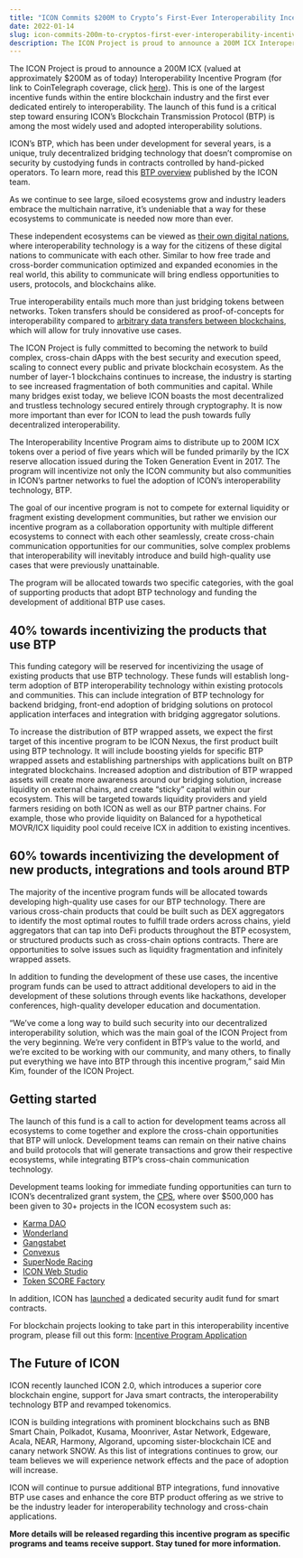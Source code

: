 ```yaml
---
title: "ICON Commits $200M to Crypto’s First-Ever Interoperability Incentive Fund"
date: 2022-01-14
slug: icon-commits-200m-to-cryptos-first-ever-interoperability-incentive-fund-155550671fd
description: The ICON Project is proud to announce a 200M ICX Interoperability Incentive Program.
---
```


The ICON Project is proud to announce a 200M ICX (valued at approximately $200M as of today) Interoperability Incentive Program (for link to CoinTelegraph coverage, click [here](https://bit.ly/3tIyFYT)). This is one of the largest incentive funds within the entire blockchain industry and the first ever dedicated entirely to interoperability. The launch of this fund is a critical step toward ensuring ICON’s Blockchain Transmission Protocol (BTP) is among the most widely used and adopted interoperability solutions.

ICON’s BTP, which has been under development for several years, is a unique, truly decentralized bridging technology that doesn’t compromise on security by custodying funds in contracts controlled by hand-picked operators. To learn more, read this [BTP overview](https://medium.com/helloiconworld/what-is-btp-b1affe6b3bbf) published by the ICON team.

As we continue to see large, siloed ecosystems grow and industry leaders embrace the multichain narrative, it’s undeniable that a way for these ecosystems to communicate is needed now more than ever.

These independent ecosystems can be viewed as [their own digital nations](https://medium.com/helloiconworld/digital-nations-82a0d6dd571a), where interoperability technology is a way for the citizens of these digital nations to communicate with each other. Similar to how free trade and cross-border communication optimized and expanded economies in the real world, this ability to communicate will bring endless opportunities to users, protocols, and blockchains alike.

True interoperability entails much more than just bridging tokens between networks. Token transfers should be considered as proof-of-concepts for interoperability compared to [arbitrary data transfers between blockchains](https://medium.com/p/b1affe6b3bbf/edit), which will allow for truly innovative use cases.

The ICON Project is fully committed to becoming the network to build complex, cross-chain dApps with the best security and execution speed, scaling to connect every public and private blockchain ecosystem. As the number of layer-1 blockchains continues to increase, the industry is starting to see increased fragmentation of both communities and capital. While many bridges exist today, we believe ICON boasts the most decentralized and trustless technology secured entirely through cryptography. It is now more important than ever for ICON to lead the push towards fully decentralized interoperability.

The Interoperability Incentive Program aims to distribute up to 200M ICX tokens over a period of five years which will be funded primarily by the ICX reserve allocation issued during the Token Generation Event in 2017. The program will incentivize not only the ICON community but also communities in ICON’s partner networks to fuel the adoption of ICON’s interoperability technology, BTP.

The goal of our incentive program is not to compete for external liquidity or fragment existing development communities, but rather we envision our incentive program as a collaboration opportunity with multiple different ecosystems to connect with each other seamlessly, create cross-chain communication opportunities for our communities, solve complex problems that interoperability will inevitably introduce and build high-quality use cases that were previously unattainable.

The program will be allocated towards two specific categories, with the goal of supporting products that adopt BTP technology and funding the development of additional BTP use cases.

## 40% towards incentivizing the products that use BTP

This funding category will be reserved for incentivizing the usage of existing products that use BTP technology. These funds will establish long-term adoption of BTP interoperability technology within existing protocols and communities. This can include integration of BTP technology for backend bridging, front-end adoption of bridging solutions on protocol application interfaces and integration with bridging aggregator solutions.

To increase the distribution of BTP wrapped assets, we expect the first target of this incentive program to be ICON Nexus, the first product built using BTP technology. It will include boosting yields for specific BTP wrapped assets and establishing partnerships with applications built on BTP integrated blockchains. Increased adoption and distribution of BTP wrapped assets will create more awareness around our bridging solution, increase liquidity on external chains, and create “sticky” capital within our ecosystem. This will be targeted towards liquidity providers and yield farmers residing on both ICON as well as our BTP partner chains. For example, those who provide liquidity on Balanced for a hypothetical MOVR/ICX liquidity pool could receive ICX in addition to existing incentives.

## 60% towards incentivizing the development of new products, integrations and tools around BTP

The majority of the incentive program funds will be allocated towards developing high-quality use cases for our BTP technology. There are various cross-chain products that could be built such as DEX aggregators to identify the most optimal routes to fulfill trade orders across chains, yield aggregators that can tap into DeFi products throughout the BTP ecosystem, or structured products such as cross-chain options contracts. There are opportunities to solve issues such as liquidity fragmentation and infinitely wrapped assets.

In addition to funding the development of these use cases, the incentive program funds can be used to attract additional developers to aid in the development of these solutions through events like hackathons, developer conferences, high-quality developer education and documentation.

“We’ve come a long way to build such security into our decentralized interoperability solution, which was the main goal of the ICON Project from the very beginning. We’re very confident in BTP’s value to the world, and we’re excited to be working with our community, and many others, to finally put everything we have into BTP through this incentive program,” said Min Kim, founder of the ICON Project.

## Getting started

The launch of this fund is a call to action for development teams across all ecosystems to come together and explore the cross-chain opportunities that BTP will unlock. Development teams can remain on their native chains and build protocols that will generate transactions and grow their respective ecosystems, while integrating BTP’s cross-chain communication technology.

Development teams looking for immediate funding opportunities can turn to ICON’s decentralized grant system, the [CPS](https://cps.icon.community/), where over $500,000 has been given to 30+ projects in the ICON ecosystem such as:

* [Karma DAO](https://twitter.com/karmadaofinance?s=20)
* [Wonderland](https://twitter.com/_WonderlandG?s=20)
* [Gangstabet](https://gangstabet.io/)
* [Convexus](https://twitter.com/Convexus_AMM?s=20)
* [SuperNode Racing](https://twitter.com/SuperNodeRacing?s=20)
* [ICON Web Studio](https://iconweb.studio/)
* [Token SCORE Factory](https://tsf.opendevicon.io/)

In addition, ICON has [launched](https://medium.com/helloiconworld/icon-launches-a-dedicated-audit-fund-37c0679e3d29) a dedicated security audit fund for smart contracts.

For blockchain projects looking to take part in this interoperability incentive program, please fill out this form: [Incentive Program Application](https://forms.gle/vdirvNBbxria2AN48)

## The Future of ICON

ICON recently launched ICON 2.0, which introduces a superior core blockchain engine, support for Java smart contracts, the interoperability technology BTP and revamped tokenomics.

ICON is building integrations with prominent blockchains such as BNB Smart Chain, Polkadot, Kusama, Moonriver, Astar Network, Edgeware, Acala, NEAR, Harmony, Algorand, upcoming sister-blockchain ICE and canary network SNOW. As this list of integrations continues to grow, our team believes we will experience network effects and the pace of adoption will increase.

ICON will continue to pursue additional BTP integrations, fund innovative BTP use cases and enhance the core BTP product offering as we strive to be the industry leader for interoperability technology and cross-chain applications.

**More details will be released regarding this incentive program as specific programs and teams receive support. Stay tuned for more information.**